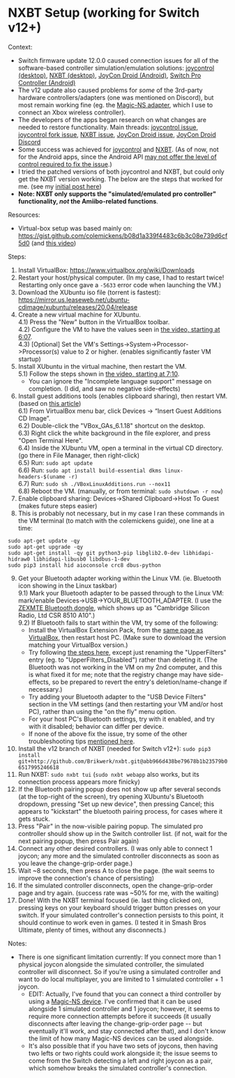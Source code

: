 # NXBT Setup (working for Switch v12+)

Context:
* Switch firmware update 12.0.0 caused connection issues for all of the software-based controller simulation/emulation solutions: [joycontrol (desktop)](https://github.com/mart1nro/joycontrol), [NXBT (desktop)](https://github.com/Brikwerk/nxbt), [JoyCon Droid (Android)](https://play.google.com/store/apps/details?id=com.rdapps.gamepad), [Switch Pro Controller (Android)](https://play.google.com/store/apps/details?id=com.moyck.switchpro)
* The v12 update also caused problems for *some* of the 3rd-party hardware controllers/adapters (one was mentioned on Discord), but most remain working fine (eg. the [Magic-NS adapter](https://www.amazon.com/Mayflash-Magic-NS-Wireless-Controller-Nintendo/dp/B079B5KHWQ), which I use to connect an Xbox wireless controller).
* The developers of the apps began research on what changes are needed to restore functionality. Main threads: [joycontrol issue](https://github.com/mart1nro/joycontrol/issues/104), [joycontrol fork issue](https://github.com/Poohl/joycontrol/issues/3), [NXBT issue](https://github.com/Brikwerk/nxbt/issues/18), [JoyCon Droid issue](https://github.com/YouTubePlays/JoyConDroid/issues/57), [JoyCon Droid Discord](https://discord.gg/Tn9CudzQcZ)
* Some success was achieved for [joycontrol](https://github.com/Poohl/joycontrol/issues/3#issuecomment-821082464) and [NXBT](https://github.com/Brikwerk/nxbt/issues/18#issuecomment-817268531). (As of now, not for the Android apps, since the Android API [may not offer the level of control required to fix the issue](./Archives/JoyConDroid_DiscordMessages.md#android-bluetooth-issue-hid-profilesservices).)
* I tried the patched versions of both joycontrol and NXBT, but could only get the NXBT version working. The below are the steps that worked for me. (see my [initial post here](https://github.com/Brikwerk/nxbt/issues/18#issuecomment-822151271))
* **Note: NXBT only supports the "simulated/emulated pro controller" functionality, *not* the Amiibo-related functions**.

Resources:
* Virtual-box setup was based mainly on: https://gist.github.com/colemickens/b08d1a339f4483c6b3c08e739d6cf5d0 (and [this video](https://www.youtube.com/watch?v=zvVNwrseZhg))

Steps:
1) Install VirtualBox: https://www.virtualbox.org/wiki/Downloads
2) Restart your host/physical computer. (In my case, I had to restart twice! Restarting only once gave a `-5633` error code when launching the VM.)
3) Download the XUbuntu iso file (torrent is fastest): https://mirror.us.leaseweb.net/ubuntu-cdimage/xubuntu/releases/20.04/release
4) Create a new virtual machine for XUbuntu.  
	4.1) Press the "New" button in the VirtualBox toolbar.  
	4.2) Configure the VM to have the values seen in [the video, starting at 6:07](https://youtu.be/zvVNwrseZhg?t=247).    
	4.3) [Optional] Set the VM's Settings->System->Processor->Processor(s) value to 2 or higher. (enables significantly faster VM startup)  
5) Install XUbuntu in the virtual machine, then restart the VM.  
	5.1) Follow the steps shown in [the video, starting at 7:10](https://youtu.be/zvVNwrseZhg?t=430).  
	* You can ignore the "Incomplete language support" message on completion. (I did, and saw no negative side-effects)  
6) Install guest additions tools (enables clipboard sharing), then restart VM. (based on [this article](https://linuxize.com/post/how-to-install-virtualbox-guest-additions-in-ubuntu))  
	6.1) From VirtualBox menu bar, click Devices -> “Insert Guest Additions CD Image”.  
	6.2) Double-click the "VBox_GAs_6.1.18" shortcut on the desktop.  
	6.3) Right click the white background in the file explorer, and press "Open Terminal Here".  
	6.4) Inside the XUbuntu VM, open a terminal in the virtual CD directory. (go there in File Manager, then right-click)  
	6.5) Run: `sudo apt update`  
	6.6) Run: `sudo apt install build-essential dkms linux-headers-$(uname -r)`  
	6.7) Run: `sudo sh ./VBoxLinuxAdditions.run --nox11`  
6.8) Reboot the VM. (manually, or from terminal: `sudo shutdown -r now`)  
7) Enable clipboard sharing: Devices->Shared Clipboard->Host To Guest (makes future steps easier)
8) This is probably not necessary, but in my case I ran these commands in the VM terminal (to match with the colemickens guide), one line at a time:
```
sudo apt-get update -qy
sudo apt-get upgrade -qy
sudo apt-get install -qy git python3-pip libglib2.0-dev libhidapi-hidraw0 libhidapi-libusb0 libdbus-1-dev
sudo pip3 install hid aioconsole crc8 dbus-python
```
9) Get your Bluetooth adapter working within the Linux VM. (ie. Bluetooth icon showing in the Linux taskbar)  
	9.1) Mark your Bluetooth adapter to be passed through to the Linux VM: mark/enable Devices->USB->YOUR_BLUETOOTH_ADAPTER. (I use the [ZEXMTE Bluetooth dongle](https://smile.amazon.com/gp/product/B0775YF36R), which shows up as "Cambridge Silicon Radio, Ltd CSR 8510 A10".)  
	9.2) If Bluetooth fails to start within the VM, try some of the following:  
	* Install the VirtualBox Extension Pack, from the [same page as VirtualBox](https://www.virtualbox.org/wiki/Downloads), then restart host PC. (Make sure to download the version matching your VirtualBox version.)
	* Try following [the steps here](https://forums.virtualbox.org/viewtopic.php?f=6&t=39104#p176270), except just renaming the "UpperFilters" entry (eg. to "UpperFilters_Disabled") rather than deleting it. (The Bluetooth was not working in the VM on my 2nd computer, and this is what fixed it for me; note that the registry change may have side-effects, so be prepared to revert the entry's deletion/name-change if necessary.)
	* Try adding your Bluetooth adapter to the "USB Device Filters" section in the VM settings (and then restarting your VM and/or host PC), rather than using the "on the fly" menu option.
	* For your host PC's Bluetooth settings, try with it enabled, and try with it disabled; behavior can differ per device.
	* If none of the above fix the issue, try some of the other troubleshooting tips [mentioned here](https://forums.virtualbox.org/viewtopic.php?f=35&t=82639#p390402).
10) Install the v12 branch of NXBT (needed for Switch v12+): `sudo pip3 install git+http://github.com/Brikwerk/nxbt.git@abb966d438be79678b1b23579b06517995246618`
11) Run NXBT: `sudo nxbt tui` (`sudo nxbt webapp` also works, but its connection process appears more finicky)
12) If the Bluetooth pairing popup does not show up after several seconds (at the top-right of the screen), try opening XUbuntu's Bluetooth dropdown, pressing "Set up new device", then pressing Cancel; this appears to "kickstart" the bluetooth pairing process, for cases where it gets stuck.
13) Press "Pair" in the now-visible pairing popup. The simulated pro controller should show up in the Switch controller list. (if not, wait for the next pairing popup, then press Pair again)
14) Connect any other desired controllers. (I was only able to connect 1 joycon; any more and the simulated controller disconnects as soon as you leave the change-grip-order page.)
15) Wait ~8 seconds, then press A to close the page. (the wait seems to improve the connection's chance of persisting)
16) If the simulated controller disconnects, open the change-grip-order page and try again. (success rate was ~50% for me, with the waiting)
17) Done! With the NXBT terminal focused (ie. last thing clicked on), pressing keys on your keyboard should trigger button presses on your switch. If your simulated controller's connection persists to this point, it should continue to work even in games. (I tested it in Smash Bros Ultimate, plenty of times, without any disconnects.)

Notes:
* There is one significant limitation currently: If you connect more than 1 physical joycon alongside the simulated controller, the simulated controller will disconnect. So if you're using a simulated controller and want to do local multiplayer, you are limited to 1 simulated controller + 1 joycon.
  * EDIT: Actually, I've found that you can connect a third controller by using a [Magic-NS device](https://smile.amazon.com/Mayflash-Magic-NS-Wireless-Controller-Nintendo/dp/B079B5KHWQ). I've confirmed that it can be used alongside 1 simulated controller and 1 joycon; however, it seems to require more connection attempts before it succeeds (it usually disconnects after leaving the change-grip-order page -- but eventually it'll work, and stay connected after that), and I don't know the limit of how many Magic-NS devices can be used alongside.
  * It's also possible that if you have two sets of joycons, then having two lefts or two rights could work alongside it; the issue seems to come from the Switch detecting a left and right joycon as a pair, which somehow breaks the simulated controller's connection.